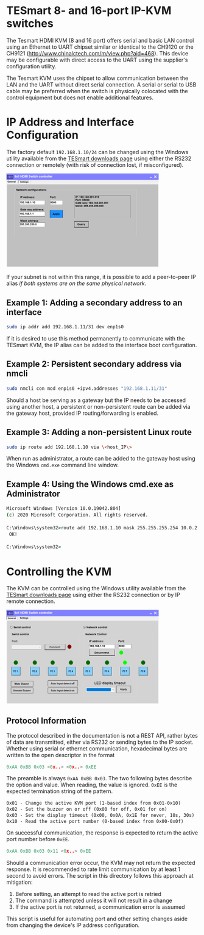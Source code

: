 # TESmart 8- and 16-port IP-KVM switches

The Tesmart HDMI KVM (8 and 16 port) offers serial and basic LAN control using an Ethernet to UART chipset similar or identical to the CH9120 or the CH9121 (http://www.chinalctech.com/m/view.php?aid=468). This device may be configurable with direct access to the UART using the supplier's configuration utility.

The Tesmart KVM uses the chipset to allow communication between the LAN and the UART without direct serial connection. A serial or serial to USB cable may be preferred when the switch is physically colocated with the control equipment but does not enable additional features.

# IP Address and Interface Configuration

The factory default `192.168.1.10/24` can be changed using the Windows utility available from the [TESmart downloads page](https://buytesmart.com/pages/downloads) using either the RS232 connection or remotely (with risk of connection lost, if misconfigured).

<img src="/tesmart/images/tesmart_controller_2.png" alt="TESmart 8-Port Controller" width=400>

If your subnet is not within this range, it is possible to add a peer-to-peer IP alias _if both systems are on the same physical network_.

## Example 1: Adding a secondary address to an interface
```bash
sudo ip addr add 192.168.1.11/31 dev enp1s0
```

If it is desired to use this method permanently to communicate with the TESmart KVM, the IP alias can be added to the interface boot configuration.

## Example 2: Persistent secondary address via nmcli
```bash
sudo nmcli con mod enp1s0 +ipv4.addresses "192.168.1.11/31"
```

Should a host be serving as a gateway but the IP needs to be accessed using another host, a persistent or non-persistent route can be added via the gateway host, provided IP routing/forwarding is enabled.

## Example 3: Adding a non-persistent Linux route
```bash
sudo ip route add 192.168.1.10 via \<host_IP\>
```

When run as administrator, a route can be added to the gateway host using the Windows `cmd.exe` command line window.

## Example 4: Using the Windows cmd.exe as Administrator
```cmd
Microsoft Windows [Version 10.0.19042.804]
(c) 2020 Microsoft Corporation. All rights reserved.

C:\Windows\system32>route add 192.168.1.10 mask 255.255.255.254 10.0.2.20
 OK!

C:\Windows\system32>
```

# Controlling the KVM
The KVM can be controlled using the Windows utility available from the [TESmart downloads page](https://buytesmart.com/pages/downloads) using either the RS232 connection or by IP remote connection.

<img src="/tesmart/images/tesmart_controller_1.png" alt="TESmart 8-Port Controller" width=400>

## Protocol Information
The protocol described in the documentation is not a REST API, rather bytes of data are transmitted, either via RS232 or sending bytes to the IP socket. Whether using serial or ethernet communication, hexadecimal bytes are written to the open descriptor in the format

```h
0xAA 0xBB 0x03 <0x..> <0x..> 0xEE
```

The preamble is always `0xAA 0xBB 0x03`. The two following bytes describe the option and value. When reading, the value is ignored. `0xEE` is the expected termination string of the pattern.

```
0x01 - Change the active KVM port (1-based index from 0x01-0x10)
0x02 - Set the buzzer on or off (0x00 for off, 0x01 for on)
0x03 - Set the display timeout (0x00, 0x0A, 0x1E for never, 10s, 30s)
0x10 - Read the active port number (0-based index from 0x00-0x0f)
```

On successful communication, the response is expected to return the active port number before `0xEE`.

```h
0xAA 0xBB 0x03 0x11 <0x..> 0xEE
```

Should a communication error occur, the KVM may not return the expected response. It is recommended to rate limit communication by at least 1 second to avoid errors. The script in this directory follows this approach at mitigation:

1. Before setting, an attempt to read the active port is retried
1. The command is attempted unless it will not result in a change
1. If the active port is not returned, a communication error is assumed

This script is useful for automating port and other setting changes aside from changing the device's IP address configuration.